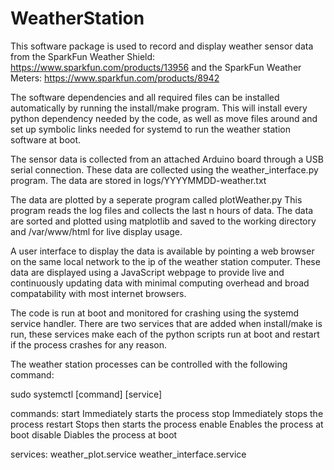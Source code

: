 # WeatherStation
This software package is used to record and display weather sensor data
from the SparkFun Weather Shield:
https://www.sparkfun.com/products/13956
and the SparkFun Weather Meters:
https://www.sparkfun.com/products/8942

The software dependencies and all required files can be installed automatically
by running the install/make program. This will install every python dependency 
needed by the code, as well as move files around and set up symbolic links
needed for systemd to run the weather station software at boot.

The sensor data is collected from an attached Arduino board through a USB
serial connection. These data are collected using the weather_interface.py
program. The data are stored in logs/YYYYMMDD-weather.txt

The data are plotted by a seperate program called plotWeather.py
This program reads the log files and collects the last n hours of data.
The data are sorted and plotted using matplotlib and saved to the working
directory and /var/www/html for live display usage.

A user interface to display the data is available by pointing a web browser
on the same local network to the ip of the weather station computer.
These data are displayed using a JavaScript webpage to provide live
and continuously updating data with minimal computing overhead and broad
compatability with most internet browsers.

The code is run at boot and monitored for crashing using the systemd service
handler. There are two services that are added when install/make is run,
these services make each of the python scripts run at boot and restart if
the process crashes for any reason.

The weather station processes can be controlled with the following command:

sudo systemctl [command] [service]

commands:
start         Immediately starts the process
stop          Immediately stops the process
restart       Stops then starts the process
enable        Enables the process at boot
disable       Diables the process at boot

services:
weather_plot.service
weather_interface.service
